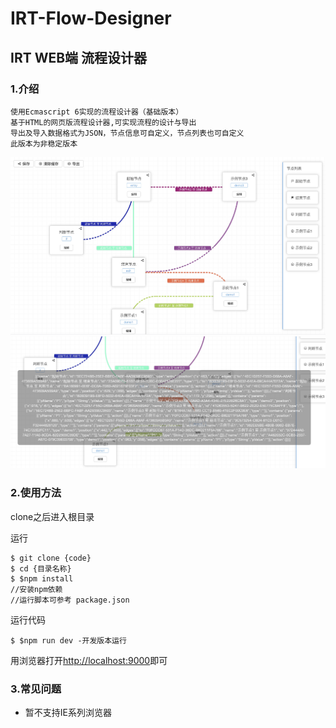 # IRT-Flow-Designer

## IRT WEB端 流程设计器

### 1.介绍


    使用Ecmascript 6实现的流程设计器（基础版本）
    基于HTML的网页版流程设计器,可实现流程的设计与导出
    导出及导入数据格式为JSON，节点信息可自定义，节点列表也可自定义
    此版本为非稳定版本

   ![截图](/img/07E13076-C04A-4BB8-8B2C-CAF54B765993.png)
   ![截图2](/img/353F294F-8E1D-4157-B5AA-5EBD96CD0C78.png)
   
   
### 2.使用方法

clone之后进入根目录

运行
    
```
$ git clone {code}
$ cd {目录名称}
$ $npm install
//安装npm依赖
//运行脚本可参考 package.json

```
    
运行代码

```
$ $npm run dev -开发版本运行
```
用浏览器打开[http://localhost:9000](http://localhost:9000)即可
### 3.常见问题

- 暂不支持IE系列浏览器


